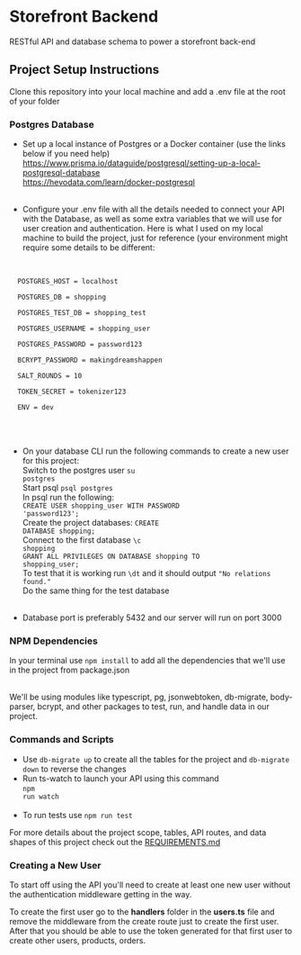 # Storefront Backend
RESTful API and database schema to power  a storefront back-end

## Project Setup Instructions
Clone this repository into your local machine and add a .env file at the root of your folder
### Postgres Database
- Set up a local instance of Postgres or a Docker container (use the links below if you need help)
https://www.prisma.io/dataguide/postgresql/setting-up-a-local-postgresql-database </br>
https://hevodata.com/learn/docker-postgresql </br></br>

- Configure your .env file with all the details needed to connect your API with the Database, as well as some extra variables that we will use for user creation and authentication. Here is what I used on my local machine to build the project, just for reference (your environment might require some details to be different:</br></br>
<code>
  POSTGRES_HOST = localhost </br>
  POSTGRES_DB = shopping </br>
  POSTGRES_TEST_DB = shopping_test </br>
  POSTGRES_USERNAME = shopping_user </br>
  POSTGRES_PASSWORD = password123 </br>
  BCRYPT_PASSWORD = makingdreamshappen </br>
  SALT_ROUNDS = 10 </br>
  TOKEN_SECRET = tokenizer123 </br>
  ENV = dev </br>
</code></br></br>

- On your database CLI run the following commands to create a new user for this project: </br>
Switch to the postgres user <code>su postgres</code></br>
Start psql <code>psql postgres</code></br>
In psql run the following:</br>
<code>CREATE USER shopping_user WITH PASSWORD 'password123';</code></br>
Create the project databases: <code>CREATE DATABASE shopping;</code></br>
Connect to the first database <code>\c shopping</code></br>
<code>GRANT ALL PRIVILEGES ON DATABASE shopping TO shopping_user;</code></br>
To test that it is working run <code>\dt</code> and it should output <code>"No relations found."</code></br>
Do the same thing for the test database</br></br>

- Database port is preferably 5432 and our server will run on port 3000

### NPM Dependencies
In your terminal use <code>npm install</code> to add all the dependencies that we'll use in the project from package.json</br></br>

We'll be using modules like typescript, pg, jsonwebtoken, db-migrate, body-parser, bcrypt, and other packages to test, run, and handle data in our project.

### Commands and Scripts
- Use <code>db-migrate up</code> to create all the tables for the project and <code>db-migrate down</code> to reverse the changes
- Run ts-watch to launch your API using this command</br>
<code>npm run watch</code></br></br>
- To run tests use <code>npm run test</code>

For more details about the project scope, tables, API routes, and data shapes of this project check out the <a href='/REQUIREMENTS.md'>REQUIREMENTS.md</a>

### Creating a New User
To start off using the API you'll need to create at least one new user without the authentication middleware getting in the way.

To create the first user go to the **handlers** folder in the **users.ts** file and remove the middleware from the create route just to create the first user. After that you should be able to use the token generated for that first user to create other users, products, orders.
